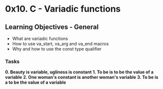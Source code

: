 # 0x10. C - Variadic functions

## Learning Objectives - General 
 * What are variadic functions
 * How to use va_start, va_arg and va_end macros
 * Why and how to use the const type qualifier

### Tasks ###

**0. Beauty is variable, ugliness is constant**
**1. To be is to be the value of a variable**
**2. One woman's constant is another woman's variable**
**3. To be is a to be the value of a variable**

